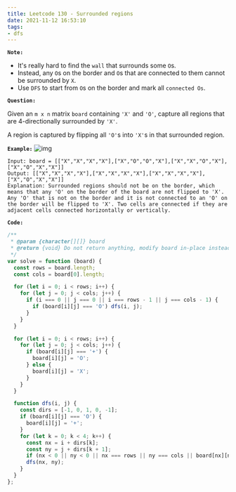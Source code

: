 ```yaml
---
title: Leetcode 130 - Surrounded regions
date: 2021-11-12 16:53:10
tags:
- dfs
---
```

**`Note:`**
- It's really hard to find the `wall` that surrounds some `O`s.
- Instead, any `O`s on the border and `O`s that are connected to them cannot be surrounded by `X`.
- Use `DFS` to start from `O`s on the border and mark all `connected Os`.

**`Question:`**

Given an `m x n` matrix `board` containing `'X'` and `'O'`, capture all regions that are 4-directionally surrounded by `'X'`.

A region is captured by flipping all `'O'`s into `'X'`s in that surrounded region.

**`Example:`**
![img](https://assets.leetcode.com/uploads/2021/02/19/xogrid.jpg)
```
Input: board = [["X","X","X","X"],["X","O","O","X"],["X","X","O","X"],["X","O","X","X"]]
Output: [["X","X","X","X"],["X","X","X","X"],["X","X","X","X"],["X","O","X","X"]]
Explanation: Surrounded regions should not be on the border, which means that any 'O' on the border of the board are not flipped to 'X'. Any 'O' that is not on the border and it is not connected to an 'O' on the border will be flipped to 'X'. Two cells are connected if they are adjacent cells connected horizontally or vertically.
```

**`Code:`**
```javascript
/**
 * @param {character[][]} board
 * @return {void} Do not return anything, modify board in-place instead.
 */
var solve = function (board) {
  const rows = board.length;
  const cols = board[0].length;

  for (let i = 0; i < rows; i++) {
    for (let j = 0; j < cols; j++) {
      if (i === 0 || j === 0 || i === rows - 1 || j === cols - 1) {
        if (board[i][j] === 'O') dfs(i, j);
      }
    }
  }

  for (let i = 0; i < rows; i++) {
    for (let j = 0; j < cols; j++) {
      if (board[i][j] === '+') {
        board[i][j] = 'O';
      } else {
        board[i][j] = 'X';
      }
    }
  }

  function dfs(i, j) {
    const dirs = [-1, 0, 1, 0, -1];
    if (board[i][j] === 'O') {
      board[i][j] = '+';
    }
    for (let k = 0; k < 4; k++) {
      const nx = i + dirs[k];
      const ny = j + dirs[k + 1];
      if (nx < 0 || ny < 0 || nx === rows || ny === cols || board[nx][ny] !== 'O') continue;
      dfs(nx, ny);
    }
  }
};
```